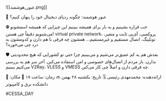 ![[عبور_هوشمند.png]]

🔐 عبور هوشمند: چگونه ردپای دیجیتال خود را پنهان کنیم؟

⛔ خب قراره بشینیم و یه بار برای همیشه ببینیم این چیزایی که همیشه اسمشونو می‌شنویم دقیقاً چی هستن! virtual private network، پروکسی، آی‌پی ثابت و متغیر، تونلینگ، اتصال مستقیم و غیرمستقیم… همشون چه فرقی با هم دارن و کدومشون به درد چی می‌خوره؟

🛡 بعدش هم یه کم عمیق‌تر می‌شیم و می‌بینیم چرا حتی تو کشورایی که هیچ محدودیتی ندارن، باز مردم از اتصال‌های خصوصی و امن استفاده می‌کنن. آخر سر هم یه بررسی می‌کنیم ببینیم V2Ray، VLESS و VMESS چه فرقی دارن و اصلاً چی کار می‌کنن.

🔹 ارائه‌دهنده: محمدمهدی رئیسی
🗓 تاریخ: یکشنبه ۲۸ بهمن
🔜 زمان: ساعت ۱۷
📍 مکان: دانشکده برق و کامپیوتر

#CESSA_DAY 